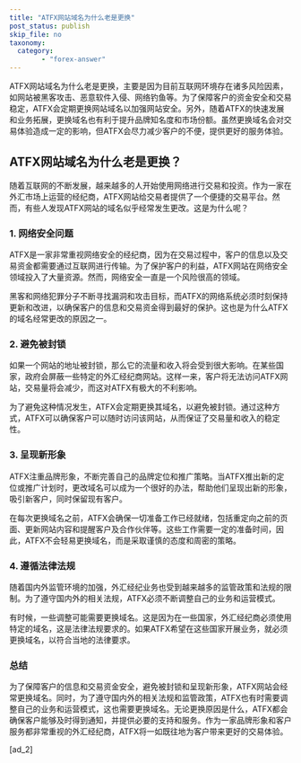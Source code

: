 ```yaml
---
title: "ATFX网站域名为什么老是更换"
post_status: publish
skip_file: no
taxonomy:
  category:
        - "forex-answer"
---
```


ATFX网站域名为什么老是更换，主要是因为目前互联网环境存在诸多风险因素，如网站被黑客攻击、恶意软件入侵、网络钓鱼等。为了保障客户的资金安全和交易稳定，ATFX会定期更换网站域名以加强网站安全。另外，随着ATFX的快速发展和业务拓展，更换域名也有利于提升品牌知名度和市场份额。虽然更换域名会对交易体验造成一定的影响，但ATFX会尽力减少客户的不便，提供更好的服务体验。

## ATFX网站域名为什么老是更换？

随着互联网的不断发展，越来越多的人开始使用网络进行交易和投资。作为一家在外汇市场上运营的经纪商，ATFX网站给交易者提供了一个便捷的交易平台。然而，有些人发现ATFX网站的域名似乎经常发生更改。这是为什么呢？

### 1\. 网络安全问题

ATFX是一家非常重视网络安全的经纪商，因为在交易过程中，客户的信息以及交易资金都需要通过互联网进行传输。为了保护客户的利益，ATFX网站在网络安全领域投入了大量资源。然而，网络安全一直是一个风险很高的领域。

黑客和网络犯罪分子不断寻找漏洞和攻击目标，而ATFX的网络系统必须时刻保持更新和改进，以确保客户的信息和交易资金得到最好的保护。这也是为什么ATFX的域名经常更改的原因之一。

### 2\. 避免被封锁

如果一个网站的地址被封锁，那么它的流量和收入将会受到很大影响。在某些国家，政府会屏蔽一些特定的外汇经纪商网站。这样一来，客户将无法访问ATFX网站，交易量将会减少，而这对ATFX有极大的不利影响。

为了避免这种情况发生，ATFX会定期更换其域名，以避免被封锁。通过这种方式，ATFX可以确保客户可以随时访问该网站，从而保证了交易量和收入的稳定性。

### 3\. 呈现新形象

ATFX注重品牌形象，不断完善自己的品牌定位和推广策略。当ATFX推出新的定位或推广计划时，更改域名可以成为一个很好的办法，帮助他们呈现出新的形象，吸引新客户，同时保留现有客户。

在每次更换域名之前，ATFX会确保一切准备工作已经就绪，包括重定向之前的页面、更新网站内容和提醒客户及合作伙伴等。这些工作需要一定的准备时间，因此，ATFX不会轻易更换域名，而是采取谨慎的态度和周密的策略。

### 4\. 遵循法律法规

随着国内外监管环境的加强，外汇经纪业务也受到越来越多的监管政策和法规的限制。为了遵守国内外的相关法规，ATFX必须不断调整自己的业务和运营模式。

有时候，一些调整可能需要更换域名。这是因为在一些国家，外汇经纪商必须使用特定的域名，这是法律法规要求的。如果ATFX希望在这些国家开展业务，就必须更换域名，以符合当地的法律要求。

### 总结

为了保障客户的信息和交易资金安全，避免被封锁和呈现新形象，ATFX网站会经常更换域名。同时，为了遵守国内外的相关法规和监管政策，ATFX也有时需要调整自己的业务和运营模式，这也需要更换域名。无论更换原因是什么，ATFX都会确保客户能够及时得到通知，并提供必要的支持和服务。作为一家品牌形象和客户服务都非常重视的外汇经纪商，ATFX将一如既往地为客户带来更好的交易体验。

\[ad\_2\]
